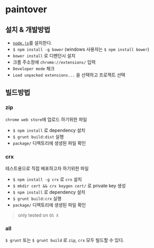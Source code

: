paintover
=========

## 설치 & 개발방법

* [`node.js`](http://nodejs.org/)를 설치한다.
* `$ npm install -g bower` (windows 사용자는 `$ npm install bower`)
* `bower install` 로 디펜던시 설치
* 크롬 주소창에 `chrome://extensions/` 입력
* `Developer mode` 체크
* `Load unpacked extensions...` 을 선택하고 프로젝트 선택

## 빌드방법

### zip

`chrome web store`에 업로드 하기위한 파일

* `$ npm install` 로 dependency 설치
* `$ grunt build:dist` 실행
* `package/` 디렉토리에 생셩된 파일 확인

### crx

테스트용으로 직접 배포하고자 하기위한 파일

* `$ npm install -g crx` 로 `crx` 설치
* `$ mkdir cert && crx keygen cert/` 로 private key 생성
* `$ npm install` 로 dependency 설치
* `$ grunt build:crx` 실행
* `package/` 디렉토리에 생셩된 파일 확인

> only tested on `OS X`

### all

`$ grunt` 또는 `$ grunt build` 로 `zip`, `crx` 모두 빌드할 수 있다.
